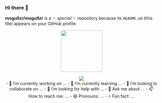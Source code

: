 ### Hi there 👋


**mogullzr/mogullzr** is a ✨ _special_ ✨ repository because its `README.md` (this file) appears on your GitHub profile.
<div align="center"> <img height="137px" src="https://github-readme-stats.vercel.app/api?username=mogullzr&hide_title=true&hide_border=true&show_icons=trueline_height=21/> </div>

![](https://github-readme-stats.vercel.app/api?username=mogullzr&theme=dark)
<div align="center"> <img src="https://github-readme-stats.vercel.app/api/top-langs/?username=sun0225SUN&hide_title=true&hide_border=true&layout=compact&langs_count=6&text_color=000&icon_color=fff&bg_color=0,52fa5a,4dfcff,c64dff&theme=graywhite" /> </div>
- 🔭 I’m currently working on ...
- 🌱 I’m currently learning ...
- 👯 I’m looking to collaborate on ...
- 🤔 I’m looking for help with ...
- 💬 Ask me about ...
- 📫 How to reach me: ...
- 😄 Pronouns: ...
- ⚡ Fun fact: ...

